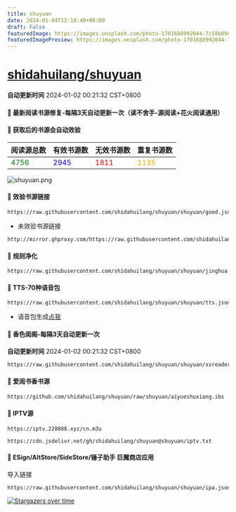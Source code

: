 ```yaml
---
title: shuyuan
date: 2024-01-04T12:18:40+08:00
draft: False
featuredImage: https://images.unsplash.com/photo-1701688992044-7c58b09effa5?ixid=M3w0NjAwMjJ8MHwxfHJhbmRvbXx8fHx8fHx8fDE3MDQzNDE3NjV8&ixlib=rb-4.0.3
featuredImagePreview: https://images.unsplash.com/photo-1701688992044-7c58b09effa5?ixid=M3w0NjAwMjJ8MHwxfHJhbmRvbXx8fHx8fHx8fDE3MDQzNDE3NjV8&ixlib=rb-4.0.3
---
```


# [shidahuilang/shuyuan](https://github.com/shidahuilang/shuyuan)

**自动更新时间** 2024-01-02 00:21:32 CST+0800
#### 🚩 最新阅读书源修复-每隔3天自动更新一次（读不舍手-源阅读+花火阅读通用）
#### 🚩 获取后的书源会自动效验

<!-- 更新位置开始 -->
| 阅读源总数 | 有效书源数 | 无效书源数 | 重复书源数 |
|------------|------------|------------|--------------|
| <span style="color:green;">4756</span> | <span style="color:blue;">2945</span> | <span style="color:red;">1811</span> | <span style="color:orange;">1135</span> |
<!-- 更新位置结束 -->
![shuyuan.png](icons/shuyuan.png)
#### 🚩 效验书源链接
```
https://raw.githubusercontent.com/shidahuilang/shuyuan/shuyuan/good.json
```
- 未效验书源链接
```
http://mirror.ghproxy.com/https://raw.githubusercontent.com/shidahuilang/shuyuan/shuyuan/book.json
```
#### 🚩 规则净化
```
https://raw.githubusercontent.com/shidahuilang/shuyuan/shuyuan/jinghua.json
```
#### 🚩 TTS-70种语音包
```
https://raw.githubusercontent.com/shidahuilang/shuyuan/shuyuan/tts.json
```
- 语音包生成[点我](https://tts.dalang.eu.org/)

#### 🚩 香色闺阁-每隔3天自动更新一次

**自动更新时间** 2024-01-02 00:21:32 CST+0800
 
 ``` bash
https://raw.githubusercontent.com/shidahuilang/shuyuan/shuyuan/xsreader/new/resources.txt
 ```
#### 🚩 爱阅书香书源
 ``` bash
https://github.com/shidahuilang/shuyuan/raw/shuyuan/aiyueshuxiang.ibs
 ```

#### 🚩 IPTV源
 ```
https://iptv.228088.xyz/cn.m3u
 ```
 ```
https://cdn.jsdelivr.net/gh/shidahuilang/shuyuan@shuyuan/iptv.txt
 ```
#### 🚩 ESign/AltStore/SideStore/锤子助手 巨魔商店应用
导入链接
```
https://raw.githubusercontent.com/shidahuilang/shuyuan/shuyuan/ipa.json
```

[![Stargazers over time](https://starchart.cc/shidahuilang/shuyuan.svg)](https://starchart.cc/shidahuilang/shuyuan)
